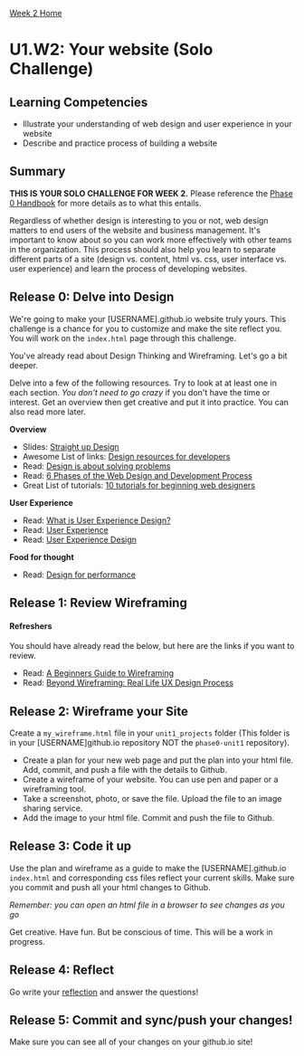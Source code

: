 [Week 2 Home](../)

# U1.W2: Your website (Solo Challenge)


## Learning Competencies
- Illustrate your understanding of web design and user experience in your website
- Describe and practice process of building a website


## Summary

**THIS IS YOUR SOLO CHALLENGE FOR WEEK 2.** Please reference the [Phase 0 Handbook](https://github.com/Devbootcamp/phase-0-handbook/) for more details as to what this entails. 

Regardless of whether design is interesting to you or not, web design matters to end users of the website and business management.  It's important to know about so you can work more effectively with other teams in the organization.  This process should also help you learn to separate different parts of a site (design vs. content, html vs. css, user interface vs. user experience) and learn the process of developing websites.


## Release 0: Delve into Design
 
We're going to make your [USERNAME].github.io website truly yours.  This challenge is a chance for you to customize and make the site reflect you.  You will work on the `index.html` page through this challenge.

You've already read about Design Thinking and Wireframing.  Let's go a bit deeper.

Delve into a few of the following resources.  Try to look at at least
one in each section. *You don't need to go crazy* if you don't have the time or interest.  Get an overview then get creative and put it into practice. You can also read more later.
 
**Overview**
- Slides: [Straight up Design](https://speakerdeck.com/jenmyers/straight-up-design)
- Awesome List of links: [Design resources for developers](https://gist.github.com/jenmyers/7354863)
- Read: [Design is about solving problems](http://www.smashingmagazine.com/2011/08/24/design-solving-problems/)
- Read: [6 Phases of the Web Design and Development Process](http://www.idesignstudios.com/blog/web-design/phases-web-design-development-process/#.UxuuUuddUtU)
- Great List of tutorials: [10 tutorials for beginning web designers](http://code.tutsplus.com/articles/10-hand-picked-tutorials-for-beginning-web-designers--net-9341)

**User Experience**
- Read: [What is User Experience Design?](http://uxdesign.smashingmagazine.com/2010/10/05/what-is-user-experience-design-overview-tools-and-resources/)
- Read: [User Experience](http://en.wikipedia.org/wiki/User_experience)
- Read: [User Experience Design](https://github.com/Devbootcamp/phase0-unit1/edit/master/week_1/creative_challenge/readme.md)


**Food for thought**
- Read: [Design for performance](https://speakerdeck.com/lara/design-for-performance)

## Release 1: Review Wireframing

#### Refreshers
You should have already read the below, but here are the links if you
want to review.

- Read: [A Beginners Guide to Wireframing](http://webdesign.tutsplus.com/tutorials/a-beginners-guide-to-wireframing--webdesign-7399)
- Read: [Beyond Wireframing: Real Life UX Design Process](http://uxdesign.smashingmagazine.com/2012/08/29/beyond-wireframing-real-life-ux-design-process/)

## Release 2: Wireframe your Site
Create a `my_wireframe.html` file in your `unit1_projects` folder (This folder is in your [USERNAME]github.io repository NOT the `phase0-unit1` repository).

- Create a plan for your new web page and put the plan into your html
file.  Add, commit, and push a file with the details to Github.
- Create a wireframe of your website.  You can use pen and paper or a wireframing tool.  
- Take a screenshot, photo, or save the file. Upload the file to an
image sharing service.
- Add the image to your html file.  Commit and push the file to Github. 

## Release 3: Code it up

Use the plan and wireframe as a guide to make the [USERNAME].github.io
`index.html` and corresponding css files reflect your current skills. Make sure you commit
and push all your html changes to Github.  

*Remember: you can open an html file in a browser to see changes as you
go*

Get creative. Have fun.  But be conscious of time.  This will be a work in progress.

## Release 4: Reflect
Go write your [reflection](my_reflection.md) and answer the questions!

## Release 5: Commit and sync/push your changes!
Make sure you can see all of your changes on your github.io site!

